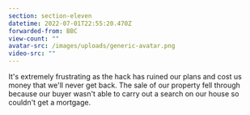 ```yaml
---
section: section-eleven
datetime: 2022-07-01T22:55:20.470Z
forwarded-from: BBC
view-count: ""
avatar-src: /images/uploads/generic-avatar.png
video-src: ""
---
```

It's extremely frustrating as the hack has ruined our plans and cost us money that we'll never get back. The sale of our property fell through because our buyer wasn't able to carry out a search on our house so couldn't get a mortgage.
